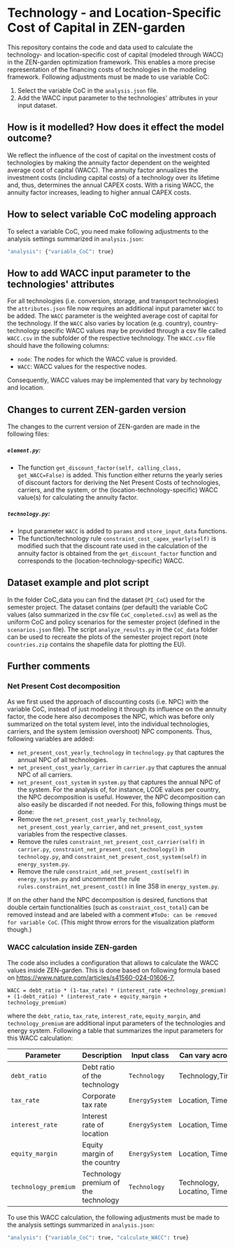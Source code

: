 # Technology - and Location-Specific Cost of Capital in ZEN-garden
This repository contains the code and data used to calculate the technology- and location-specific cost of capital (modeled through WACC) in the ZEN-garden optimization framework. 
This enables a more precise representation of the financing costs of technologies in the modeling framework. 
Following adjustments must be made to use variable CoC:
1. Select the variable CoC in the `analysis.json` file.
2. Add the WACC input parameter to the technologies' attributes in your input dataset.

## How is it modelled? How does it effect the model outcome?
We reflect the influence of the cost of capital on the investment costs of technologies by making 
the annuity factor dependent on the weighted average cost of capital (WACC). The annuity factor annualizes the 
investment costs (including capital costs) of a technology over its lifetime and, thus, determines the annual CAPEX costs. 
With a rising WACC, the annuity factor increases, leading to higher annual CAPEX costs.

## How to select variable CoC modeling approach
To select a variable CoC, you need make following adjustments to the analysis settings summarized in `analysis.json`:
```bash
"analysis": {"variable_CoC": true}
```

## How to add WACC input parameter to the technologies' attributes
For all technologies (i.e. conversion, storage, and transport technologies) the `attributes.json` file now requires an 
additional input parameter `WACC` to be added. The `WACC` parameter is the weighted average cost of capital for the technology.
If the `WACC` also varies by location (e.g. country), country-technology specific WACC values may be provided through a 
csv file called `WACC.csv` in the subfolder of the respective technology. The `WACC.csv` file should have the following columns:
- `node`: The nodes for which the WACC value is provided.
- `WACC`: WACC values for the respective nodes.

Consequently, WACC values may be implemented that vary by technology and location.

## Changes to current ZEN-garden version
The changes to the current version of ZEN-garden are made in the following files:

##### `element.py`:
- The function `get_discount_factor(self, calling_class, get_WACC=False)` is added. This function either returns the yearly series of discount factors for deriving the Net Present Costs of technologies, carriers, and the system, or the (location-technology-specific) WACC value(s) for calculating the annuity factor.

##### `technology.py`:
- Input parameter `WACC` is added to `params` and `store_input_data` functions.
- The function/technology rule `constraint_cost_capex_yearly(self)` is modified such that the discount rate used in the calculation of the annuity factor is obtained from the `get_discount_factor` function and corresponds to the (location-technology-specific) WACC. 

## Dataset example and plot script
In the folder CoC_data you can find the dataset (`PI_CoC`) used for the semester project. 
The dataset contains (per default) the variable CoC values (also summarized in the csv file `CoC_completed.csv`) as well as the uniform CoC and policy scenarios for the semester project (defined in the `scenarios.json` file). 
The script `analyze_results.py` in the `CoC_data` folder can be used to recreate the plots of the semester project report (note `countries.zip` contains the shapefile data for plotting the EU). 

## Further comments

### Net Present Cost decomposition
As we first used the approach of discounting costs (i.e. NPC) with the variable CoC, instead of just modeling it through its influence on the annuity factor, the code here also 
decomposes the NPC, which was before only summarized on the total system level, into the individual technologies, carriers, and the system (emission overshoot) NPC components.
Thus, following variables are added:
- `net_present_cost_yearly_technology` in `technology.py` that captures the annual NPC of all technologies.
- `net_present_cost_yearly_carrier` in `carrier.py` that captures the annual NPC of all carriers.
- `net_present_cost_system` in `system.py` that captures the annual NPC of the system.
For the analysis of, for instance, LCOE values per country, the NPC decomposition is useful.
However, the NPC decomposition can also easily be discarded if not needed. For this, following things must be done:
- Remove the `net_present_cost_yearly_technology`, `net_present_cost_yearly_carrier`, and `net_present_cost_system` variables from the respective classes.
- Remove the rules `constraint_net_present_cost_carrier(self)` in `carrier.py`, `constraint_net_present_cost_technology()` in `technology.py`, and `constraint_net_present_cost_system(self)` in `energy_system.py`.
- Remove the rule `constraint_add_net_present_cost(self)` in `energy_system.py` and uncomment the rule `rules.constraint_net_present_cost()` in line 358 in `energy_system.py`.

If on the other hand the NPC decomposition is desired, functions that double certain functionalities (such as `constraint_cost_total`) can be removed instead and are labeled with a comment `#ToDo: can be removed for variable CoC`. (This might throw errors for the visualization platform though.)

### WACC calculation inside ZEN-garden
The code also includes a configuration that allows to calculate the WACC values inside ZEN-garden. This is done based on following formula based on https://www.nature.com/articles/s41560-024-01606-7,
```
WACC = debt_ratio * (1-tax_rate) * (interest_rate +technology_premium) + (1-debt_ratio) * (interest_rate + equity_margin + technology_premium)
```
where the `debt_ratio`, `tax_rate`, `interest_rate`, `equity_margin`, and `technology_premium` are additional input parameters of the technologies and energy system.
Following a table that summarizes the input parameters for this WACC calculation:

| Parameter | Description                          | Input class    | Can vary across            |
| --- |--------------------------------------|----------------|----------------------------|
| `debt_ratio` | Debt ratio of the technology         | `Technology`   | Technology,Time            |
| `tax_rate` | Corporate tax rate                   | `EnergySystem` | Location, Time             |
| `interest_rate` | Interest rate of location            | `EnergySystem` | Location, Time             |
| `equity_margin` | Equity margin of the country         | `EnergySystem` | Location, Time             |
| `technology_premium` | Technology premium of the technology | `Technology`    | Technology, Locatino, Time |

To use this WACC calculation, the following adjustments must be made to the analysis settings summarized in `analysis.json`:
```bash
"analysis": {"variable_CoC": true, "calculate_WACC": true}
```
